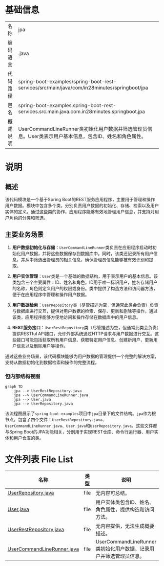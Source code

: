 # 基础信息

|      |      |
|------|------|
| 名称 | jpa |
| 编码语言 | .java |
| 代码路径 | spring-boot-examples/spring-boot-rest-services/src/main/java/com/in28minutes/springboot/jpa |
| 包名 | spring-boot-examples.spring-boot-rest-services.src.main.java.com.in28minutes.springboot.jpa |
| 概述说明 | UserCommandLineRunner类初始化用户数据并筛选管理员信息。User类表示用户基本信息，包含ID、姓名和角色属性。 |

# 说明

## 概述
该代码模块是一个基于Spring Boot的REST服务应用程序，主要用于管理和操作用户数据。模块中包含多个类，分别负责用户数据的初始化、存储、检索以及用户实体的定义。通过这些类的协作，应用程序能够有效地管理用户信息，并支持对用户角色的分类和筛选。

## 主要业务场景
1. **用户数据初始化与存储**：`UserCommandLineRunner`类负责在应用程序启动时初始化用户数据，并将这些数据保存到数据库中。同时，该类还记录所有用户信息，并从中筛选出管理员的相关信息，确保管理员信息能够被有效识别和提取。

2. **用户实体管理**：`User`类是一个基础的数据结构，用于表示用户的基本信息。该类包含三个主要属性：ID、姓名和角色。ID用于唯一标识用户，姓名存储用户的名称，角色则定义用户的权限或身份。类中提供了构造方法和访问器方法，便于在应用程序中管理和操作用户数据。

3. **用户数据检索**：`UserRepository`类（尽管描述为空，但通常此类会负责）负责与数据库进行交互，提供对用户数据的检索、保存、更新和删除等操作。通过该类，应用程序能够方便地访问和操作存储在数据库中的用户信息。

4. **REST服务接口**：`UserRestRepository`类（尽管描述为空，但通常此类会负责）提供RESTful API接口，允许外部系统通过HTTP请求与用户数据进行交互。这些接口可能包括获取所有用户信息、获取特定用户信息、创建新用户、更新用户信息以及删除用户等操作。

通过这些业务场景，该代码模块能够为用户数据的管理提供一个完整的解决方案，支持从数据初始化到数据检索和操作的完整流程。


### 包内部结构视图

```mermaid
graph TD
    jpa --> UserRestRepository.java
    jpa --> UserCommandLineRunner.java
    jpa --> User.java
    jpa --> UserRepository.java
```

该流程图展示了`spring-boot-examples`项目中`jpa`目录下的文件结构。`jpa`作为根节点，包含了四个文件：`UserRestRepository.java`、`UserCommandLineRunner.java`、`User.java`和`UserRepository.java`。这些文件都与Spring Boot的JPA功能相关，分别用于实现REST仓库、命令行运行器、用户实体和用户仓库的类。

# 文件列表 File List

| 名称   | 类型  | 说明 |
|-------|------|-------------|
| [UserRepository.java](UserRepository.md) | file | 无内容可总结。 |
| [User.java](User.md) | file | 用户实体类包含ID、姓名、角色属性，提供构造和访问方法。 |
| [UserRestRepository.java](UserRestRepository.md) | file | 无内容提供，无法生成概要描述。 |
| [UserCommandLineRunner.java](UserCommandLineRunner.md) | file | UserCommandLineRunner类初始化用户数据，记录用户并筛选管理员信息。 |


